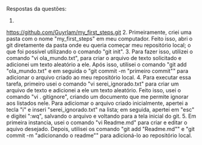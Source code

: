 Respostas da questões:

1. 
https://github.com/Guyrlam/my_first_steps.git
2. 
Primeiramente, criei uma pasta com o nome "my_first_steps" em meu computador. Feito isso, abri o git diretamente da pasta onde eu queria começar meu repositório local; o que foi possível utilizando o comando "git init".
3. 
Para fazer isso, utilizei o comando "vi ola_mundo.txt", para criar o arquivo de texto solicitado e adicionei um texto aleatório a ele. Após isso, utilisei o comando "git add "ola_mundo.txt" e em seguida o "git commit -m "primeiro commit"" para adicionar o arquivo criado ao meu repositório local.
4. 
Para executar essa tarefa, primeiro usei o comando "vi serei_ignorado.txt" para criar um arquivo de texto e adicionei a ele um texto aleatório. Feito isso, usei o comando "vi . gitignore", criando um documento que me permite ignorar aos listados nele. Para adiciomar o arquivo criado inicialmente, apertei a tecla "i" e inseri "serei_ignorado.txt" na lista; em seguida, apertei em "esc" e digitei ":wq", salvando o arquivo e voltando para a tela inicial do git. 
5. 
Em primeira instancia, usei o comando "vi Readme.md" para criar e editar o aquivo desejado. Depois, utilisei os comando "git add "Readme.md"" e "git commit -m "adicionando o readme"" para adicioná-lo ao repositório local.
